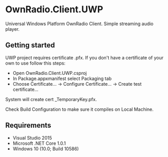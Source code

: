 # OwnRadio.Client.UWP
 Universal Windows Platform OwnRadio Client. Simple streaming audio player.

## Getting started

UWP project requires certificate .pfx. If you don't have a certificate of your own to use follow this steps:

* Open OwnRadio.Client.UWP.csproj
* In Package.appxmanifest select Packaging tab
* Choose Certificate... -> Configure Certificate... -> Create test certificate...

System will create cert _TemporaryKey.pfx.

Check Build Configuration to make sure it compiles on Local Machine.

## Requirements

* Visual Studio 2015
* Microsoft .NET Core 1.0.1
* Windows 10 (10.0; Build 10586)